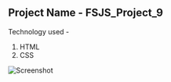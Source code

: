 ## Project Name - FSJS_Project_9

Technology used -
1. HTML
2. CSS

![Screenshot](./Screenshot%202023-01-17%20at%2010.07.26%20PM.png)